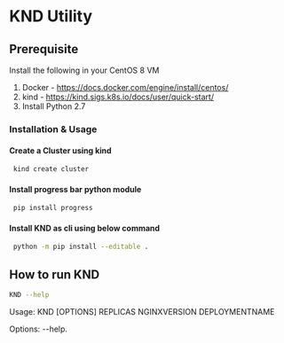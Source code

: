 # KND Utility

## Prerequisite

Install the following in your CentOS 8 VM
1. Docker - https://docs.docker.com/engine/install/centos/
2. kind - https://kind.sigs.k8s.io/docs/user/quick-start/
3. Install Python 2.7

### Installation & Usage

#### Create a Cluster using kind

```sh
 kind create cluster
```

#### Install progress bar python module
```sh
 pip install progress
```
#### Install KND as cli using below command
```sh
 python -m pip install --editable .
```

## How to run KND

```sh
KND --help
```
Usage: KND [OPTIONS] REPLICAS NGINXVERSION DEPLOYMENTNAME

Options:
  --help.

